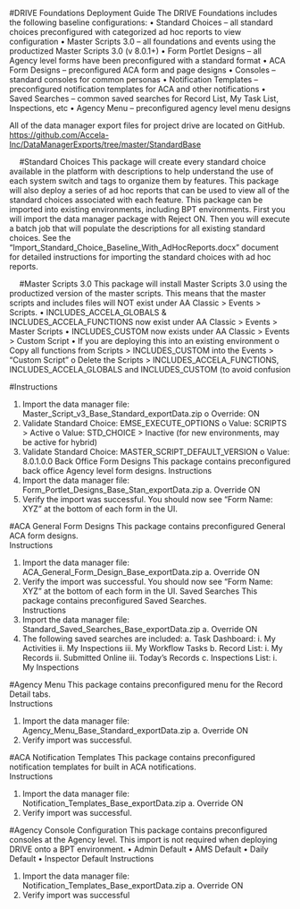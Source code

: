 #DRIVE Foundations Deployment Guide
The DRIVE Foundations includes the following baseline configurations: 
•	Standard Choices – all standard choices preconfigured with categorized ad hoc reports to view configuration
•	Master Scripts 3.0 – all foundations and events using the productized Master Scripts 3.0 (v 8.0.1+)
•	Form Portlet Designs – all Agency level forms have been preconfigured with a standard format
•	ACA Form Designs – preconfigured ACA form and page designs
•	Consoles – standard consoles for common personas
•	Notification Templates – preconfigured notification templates for ACA and other notifications
•	Saved Searches – common saved searches for Record List, My Task List, Inspections, etc
•	Agency Menu – preconfigured agency level menu designs

All of the data manager export files for project drive are located on GitHub.
https://github.com/Accela-Inc/DataManagerExports/tree/master/StandardBase

 
#Standard Choices
This package will create every standard choice available in the platform with descriptions to help understand the use of each system switch and tags to organize them by features. This package will also deploy a series of ad hoc reports that can be used to view all of the standard choices associated with each feature.
This package can be imported into existing environments, including BPT environments. First you will import the data manager package with Reject ON. Then you will execute a batch job that will populate the descriptions for all existing standard choices.
See the “Import_Standard_Choice_Baseline_With_AdHocReports.docx” document for detailed instructions for importing the standard choices with ad hoc reports.


 
#Master Scripts 3.0
This package will install Master Scripts 3.0 using the productized version of the master scripts. This means that the master scripts and includes files will NOT exist under AA Classic > Events > Scripts. 
•	INCLUDES_ACCELA_GLOBALS & INCLUDES_ACCELA_FUNCTIONS now exist under AA Classic > Events > Master Scripts 
•	INCLUDES_CUSTOM now exists under AA Classic > Events > Custom Script
•	If you are deploying this into an existing environment
o	Copy all functions from Scripts > INCLUDES_CUSTOM into the Events > “Custom Script”
o	Delete the Scripts > INCLUDES_ACCELA_FUNCTIONS, INCLUDES_ACCELA_GLOBALS and INCLUDES_CUSTOM (to avoid confusion

#Instructions

1.	Import the data manager file: Master_Script_v3_Base_Standard_exportData.zip
o	Override:  ON
2.	Validate Standard Choice: EMSE_EXECUTE_OPTIONS
o	Value: SCRIPTS > Active
o	Value: STD_CHOICE > Inactive (for new environments, may be active for hybrid)
3.	Validate Standard Choice: MASTER_SCRIPT_DEFAULT_VERSION
o	Value: 8.0.1.0.0
Back Office Form Designs
This package contains preconfigured back office Agency level form designs.
Instructions
1.	Import the data manager file: Form_Portlet_Designs_Base_Stan_exportData.zip
a.	Override ON
2.	Verify the import was successful. You should now see “Form Name: XYZ” at the bottom of each form in the UI.
 
#ACA General Form Designs
This package contains preconfigured General ACA form designs.  
Instructions
1.	Import the data manager file: ACA_General_Form_Design_Base_exportData.zip
a.	Override ON
2.	Verify the import was successful. You should now see “Form Name: XYZ” at the bottom of each form in the UI.
Saved Searches
This package contains preconfigured Saved Searches.  
Instructions
1.	Import the data manager file: Standard_Saved_Searches_Base_exportData.zip
a.	Override ON
2.	The following saved searches are included:
a.	Task Dashboard: 
i.	My Activities
ii.	My Inspections
iii.	My Workflow Tasks
b.	Record List:
i.	My Records
ii.	Submitted Online
iii.	Today’s Records
c.	Inspections List:
i.	My Inspections

#Agency Menu
This package contains preconfigured menu for the Record Detail tabs.  
Instructions
1.	Import the data manager file: Agency_Menu_Base_Standard_exportData.zip
a.	Override ON
2.	Verify import was successful. 

#ACA Notification Templates
This package contains preconfigured notification templates for built in ACA notifications.  
Instructions
1.	Import the data manager file: Notification_Templates_Base_exportData.zip
a.	Override ON
2.	Verify import was successful. 

#Agency Console Configuration
This package contains preconfigured consoles at the Agency level.  This import is not required when deploying DRIVE onto a BPT environment.
•	Admin Default
•	AMS Default
•	Daily Default
•	Inspector Default
Instructions
1.	Import the data manager file: Notification_Templates_Base_exportData.zip
a.	Override ON
2.	Verify import was successful
